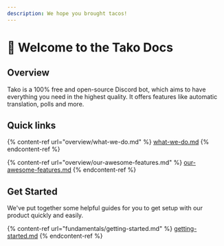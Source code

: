 ```yaml
---
description: We hope you brought tacos!
---
```


# 👋 Welcome to the Tako Docs

## Overview

Tako is a 100% free and open-source Discord bot, which aims to have everything you need in the highest quality. It offers features like automatic translation, polls and more.

## Quick links

{% content-ref url="overview/what-we-do.md" %}
[what-we-do.md](overview/what-we-do.md)
{% endcontent-ref %}

{% content-ref url="overview/our-awesome-features.md" %}
[our-awesome-features.md](overview/our-awesome-features.md)
{% endcontent-ref %}

## Get Started

We've put together some helpful guides for you to get setup with our product quickly and easily.

{% content-ref url="fundamentals/getting-started.md" %}
[getting-started.md](fundamentals/getting-started.md)
{% endcontent-ref %}
